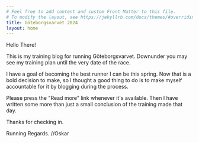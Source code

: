 ```yaml
---
# Feel free to add content and custom Front Matter to this file.
# To modify the layout, see https://jekyllrb.com/docs/themes/#overriding-theme-defaults
title: Göteborgsvarvet 2024
layout: home
---
```



Hello There! 

This is my training blog for running Göteborgsvarvet. Downunder you may see my training plan until the very date of the race.

I have a goal of becoming the best runner I can be this spring. Now that is a bold decision to make, so I thought a good thing to do is to make myself accountable for it by blogging during the process. 

Please press the "Read more" link whenever it's available. Then I have written some more than just a small conclusion of the training made that day. 

Thanks for checking in. 

Running Regards. //Oskar